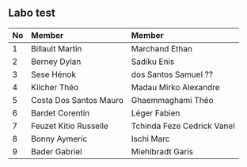## Labo test

|No|Member|Member|
|:---|:---|:---|
|1|Billault Martin|Marchand Ethan|
|2|Berney Dylan|Sadiku Enis|
|3|Sese Hénok|dos Santos Samuel ??|
|4|Kilcher Théo|Madau Mirko Alexandre|
|5|Costa Dos Santos Mauro|Ghaemmaghami Théo|
|6|Bardet Corentin|Léger Fabien|
|7|Feuzet Kitio Russelle|Tchinda Feze Cedrick Vanel|
|8|Bonny Aymeric|Ischi Marc|
|9|Bader Gabriel|Miehlbradt Garis|
